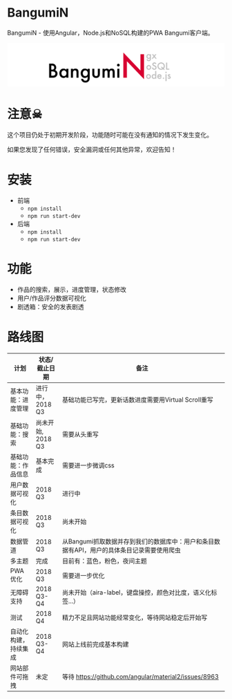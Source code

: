 # BangumiN
BangumiN - 使用Angular，Node.js和NoSQL构建的PWA Bangumi客户端。

![name](./images/name.png)

# 注意☠

这个项目仍处于初期开发阶段，功能随时可能在没有通知的情况下发生变化。

如果您发现了任何错误，安全漏洞或任何其他异常，欢迎告知！


# 安装


* 前端
    * `npm install`
    * `npm run start-dev`
* 后端
    * `npm install`
    * `npm run start-dev`


# 功能
* 作品的搜索，展示，进度管理，状态修改
* 用户/作品评分数据可视化
* 剧透箱：安全的发表剧透

# 路线图

| 计划 | 状态/截止日期 | 备注 |
| --- | --- | --- |
| 基本功能：进度管理 | 进行中，2018 Q3 | 基础功能已写完，更新话数进度需要用Virtual Scroll重写 |
| 基础功能：搜索 | 尚未开始, 2018 Q3 | 需要从头重写 |
| 基础功能：作品信息 | 基本完成 | 需要进一步微调css |
| 用户数据可视化 | 2018 Q3 | 进行中 |
| 条目数据可视化 | 2018 Q3 | 尚未开始 |
| 数据管道 | 2018 Q3 | 从Bangumi抓取数据并存到我们的数据库中：用户和条目数据有API，用户的具体条目记录需要使用爬虫 |
| 多主题 | 完成 | 目前有：蓝色，粉色，夜间主题 |
| PWA 优化 | 2018 Q3 | 需要进一步优化 |
| 无障碍支持 | 2018 Q3-Q4 | 尚未开始（aira-label，键盘操控，颜色对比度，语义化标签...） |
| 测试 | 2018 Q4 | 精力不足且网站功能经常变化，等待网站稳定后开始写 |
| 自动化构建，持续集成 | 2018 Q3-Q4 | 网站上线前完成基本构建 |
| 网站部件可拖拽 | 未定 | 等待 https://github.com/angular/material2/issues/8963 |
